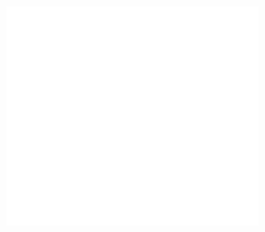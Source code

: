[![](https://raw.githubusercontent.com/irene1216/irene1216/master/svgs/qr.svg)](https://codesmiths.co)
